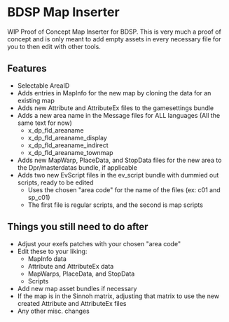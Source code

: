 # BDSP Map Inserter

WIP Proof of Concept Map Inserter for BDSP. This is very much a proof of concept and is only meant to add empty assets in every necessary file for you to then edit with other tools.

## Features
- Selectable AreaID
- Adds entries in MapInfo for the new map by cloning the data for an existing map
- Adds new Attribute and AttributeEx files to the gamesettings bundle
- Adds a new area name in the Message files for ALL languages (All the same text for now)
  - x_dp_fld_areaname
  - x_dp_fld_areaname_display
  - x_dp_fld_areaname_indirect
  - x_dp_fld_areaname_townmap
- Adds new MapWarp, PlaceData, and StopData files for the new area to the Dpr/masterdatas bundle, if applicable
- Adds two new EvScript files in the ev_script bundle with dummied out scripts, ready to be edited
  - Uses the chosen "area code" for the name of the files (ex: c01 and sp_c01)
  - The first file is regular scripts, and the second is map scripts

## Things you still need to do after
- Adjust your exefs patches with your chosen "area code"
- Edit these to your liking:
  - MapInfo data
  - Attribute and AttributeEx data
  - MapWarps, PlaceData, and StopData
  - Scripts
- Add new map asset bundles if necessary
- If the map is in the Sinnoh matrix, adjusting that matrix to use the new created Attribute and AttributeEx files
- Any other misc. changes
